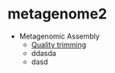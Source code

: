 # metagenome2
* Metagenomic Assembly 
  - [Quality trimming ](https://github.com/xiucz/metagenome2/wiki/001)
  - ddasda
  - dasd

